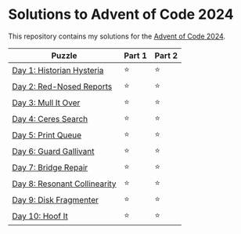 # Solutions to Advent of Code 2024

This repository contains my solutions for the [Advent of Code 2024](https://adventofcode.com/2024).

|Puzzle|Part 1|Part 2|
|---|---|---|
|[Day 1: Historian Hysteria](https://adventofcode.com/2024/day/1)|&#11088;|&#11088;|
|[Day 2: Red-Nosed Reports](https://adventofcode.com/2024/day/2)|&#11088;|&#11088;|
|[Day 3: Mull It Over](https://adventofcode.com/2024/day/3)|&#11088;|&#11088;|
|[Day 4: Ceres Search](https://adventofcode.com/2024/day/4)|&#11088;|&#11088;|
|[Day 5: Print Queue](https://adventofcode.com/2024/day/5)|&#11088;|&#11088;|
|[Day 6: Guard Gallivant](https://adventofcode.com/2024/day/6)|&#11088;|&#11088;|
|[Day 7: Bridge Repair](https://adventofcode.com/2024/day/7)|&#11088;|&#11088;|
|[Day 8: Resonant Collinearity](https://adventofcode.com/2024/day/8)|&#11088;|&#11088;|
|[Day 9: Disk Fragmenter](https://adventofcode.com/2024/day/9)|&#11088;|&#11088;|
|[Day 10: Hoof It](https://adventofcode.com/2024/day/10)|&#11088;|&#11088;|
